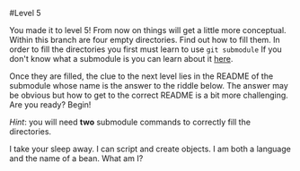 #Level 5

You made it to level 5! From now on things will get a little more conceptual.
Within this branch are four empty directories. Find out how to fill them.
In order to fill the directories you first must learn to use ```git submodule```
If you don't know what a submodule is you can learn about it [here](http://git-scm.com/docs/git-submodule).

Once they are filled, the clue to the next level lies in the README of the submodule whose name is the answer to the riddle below.
The answer may be obvious but how to get to the correct README is a bit more challenging.
Are you ready? 
Begin!

*Hint*: you will need **two** submodule commands to correctly fill the directories.

I take your sleep away.
I can script and create objects.
I am both a language and the name of a bean.
What am I?
